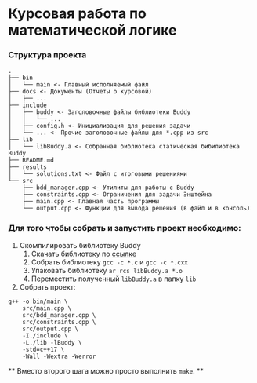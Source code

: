 # Курсовая работа по математической логике

### Структура проекта
```
.
├── bin
│   └── main <- Главный исполняемый файл
├── docs <- Документы (Отчеты о курсовой)
│   ├── ...
├── include
│   ├── buddy <- Заголовочные файлы библиотеки Buddy
│   │   └── ... 
│   ├── config.h <- Инициализация для решения задачи
│   └── ... <- Прочие заголовочные файлы для *.cpp из src
├── lib
│   └── libBuddy.a <- Собранная библиотека статическая бибилиотека Buddy
├── README.md 
├── results
│   └── solutions.txt <- Файл с итоговыми решениями
└── src
    ├── bdd_manager.cpp <- Утилиты для работы с Buddy
    ├── constraints.cpp <- Ограничения для задачи Энштейна
    ├── main.cpp <- Главная часть программы
    └── output.cpp <- Функции для вывода решения (в файл и в консоль)
```

### Для того чтобы собрать и запустить проект необходимо:

1. Скомпилировать библиотеку Buddy
    1. Скачать библиотеку по [ссылке](https://sourceforge.net/projects/buddy/)
    2. Собрать библиотеку `gcc -c *.c` и `gcc -c *.cxx` 
    3. Упаковать библиотеку `ar rcs libBuddy.a *.o`
    4. Переместить полученный `libBuddy.a` в папку `lib`
2. Собрать проект: 
```
g++ -o bin/main \
    src/main.cpp \
    src/bdd_manager.cpp \
    src/constraints.cpp \
    src/output.cpp \
    -I./include \
    -L./lib -lBuddy \
    -std=c++17 \
    -Wall -Wextra -Werror
```

** Вместо второго шага можно просто выполнить `make`. **
